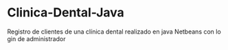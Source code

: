 # Clinica-Dental-Java
Registro de clientes de una clínica dental realizado en java Netbeans con lo gin de administrador
